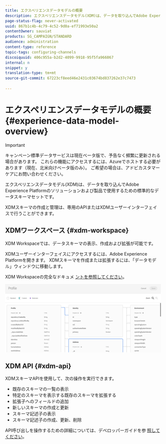 ```yaml
---
title: エクスペリエンスデータモデルの概要
description: エクスペリエンスデータモデル(XDM)は、データを取り込んでAdobe Experience Platformのソリューションおよび製品で使用するための標準的なデータスキーマセットです。
page-status-flag: never-activated
uuid: 867b1c4b-4c79-4c52-9d0a-ef71993e50a2
contentOwner: sauviat
products: SG_CAMPAIGN/STANDARD
audience: administration
content-type: reference
topic-tags: configuring-channels
discoiquuid: 406c955a-b2d2-4099-9918-95f5fa966067
internal: n
snippet: y
translation-type: tm+mt
source-git-commit: 67223cf8eed46e2431c03674bd837262e37c7473

---
```



# エクスペリエンスデータモデルの概要 {#experience-data-model-overview}

>[!IMPORTANT]
>
>キャンペーン標準データサービスは現在ベータ版で、予告なく頻繁に更新される場合があります。 これらの機能にアクセスするには、Azureでホストする必要があります（現在、北米向けベータ版のみ）。 ご希望の場合は、アドビカスタマーケアにお問い合わせください。

エクスペリエンスデータモデル(XDM)は、データを取り込んでAdobe Experience Platformのソリューションおよび製品で使用するための標準的なデータスキーマセットです。

XDMスキーマの作成と管理は、専用のAPIまたはXDMユーザーインターフェイスで行うことができます。

## XDMワークスペース {#xdm-workspace}

XDM Workspaceでは、データスキーマの表示、作成および拡張が可能です。

XDMユーザーインターフェイスにアクセスするには、Adobe Experience Platformを開きます。 XDMスキーマを作成または拡張するには、「データモデル」ウィンドウに移動します。

XDM Workspaceの完全なドキュメ [ントを参照してください](https://www.adobe.io/apis/experienceplatform/home/xdm/xdmservices.html#!api-specification/markdown/narrative/technical_overview/schema_registry/xdm_system/xdm_system_in_experience_platform.md)。

![](assets/aep_xdmworkspace.png)

## XDM API {#xdm-api}

XDMスキーマAPIを使用して、次の操作を実行できます。

* 既存のスキーマの一覧の表示
* 特定のスキーマを表示する既存のスキーマを拡張する
* 拡張子へのフィールドの追加
* 新しいスキーマの作成と更新
* スキーマ記述子の表示
* スキーマ記述子の作成、更新、削除

API呼び出しを操作するための詳細については、デベロッパーガイドを参 [照してください](https://www.adobe.io/apis/experienceplatform/home/xdm/xdmservices.html#!api-specification/markdown/narrative/technical_overview/schema_registry/schema_registry_developer_guide.md)。
